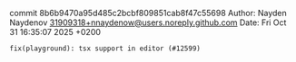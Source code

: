 commit 8b6b9470a95d485c2bcbf809851cab8f47c55698
Author: Nayden Naydenov <31909318+nnaydenow@users.noreply.github.com>
Date:   Fri Oct 31 16:35:07 2025 +0200

    fix(playground): tsx support in editor (#12599)
